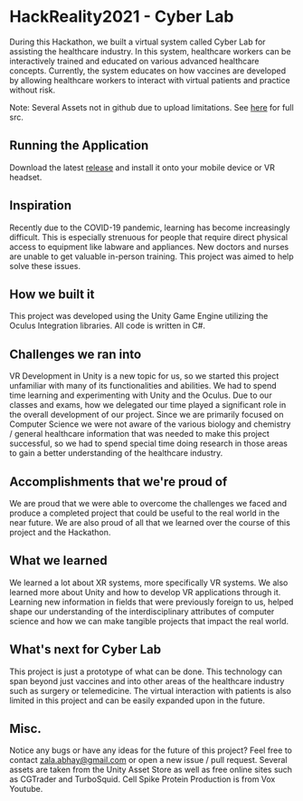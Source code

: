 # HackReality2021 - Cyber Lab
During this Hackathon, we built a virtual system called Cyber Lab for assisting the healthcare industry. In this system, healthcare workers can be interactively trained and educated on various advanced healthcare concepts. Currently, the system educates on how vaccines are developed by allowing healthcare workers to interact with virtual patients and practice without risk.

Note: Several Assets not in github due to upload limitations. See [here](https://drive.google.com/file/d/1vVBz_8a52CSvobvhxDA1iBGsV20jlL8G/view?usp=sharing) for full src.

## Running the Application
Download the latest [release](https://github.com/aszala/HackReality2021/releases/tag/1.0.0) and install it onto your mobile device or VR headset.

## Inspiration
Recently due to the COVID-19 pandemic, learning has become increasingly difficult. This is especially strenuous for people that require direct physical access to equipment like labware and appliances. New doctors and nurses are unable to get valuable in-person training. This project was aimed to help solve these issues.

## How we built it
This project was developed using the Unity Game Engine utilizing the Oculus Integration libraries. All code is written in C#.

## Challenges we ran into
VR Development in Unity is a new topic for us, so we started this project unfamiliar with many of its functionalities and abilities. We had to spend time learning and experimenting with Unity and the Oculus. Due to our classes and exams, how we delegated our time played a significant role in the overall development of our project. Since we are primarily focused on Computer Science we were not aware of the various biology and chemistry / general healthcare information that was needed to make this project successful, so we had to spend special time doing research in those areas to gain a better understanding of the healthcare industry.

## Accomplishments that we're proud of
We are proud that we were able to overcome the challenges we faced and produce a completed project that could be useful to the real world in the near future. We are also proud of all that we learned over the course of this project and the Hackathon.

## What we learned
We learned a lot about XR systems, more specifically VR systems. We also learned more about Unity and how to develop VR applications through it. Learning new information in fields that were previously foreign to us, helped shape our understanding of the interdisciplinary attributes of computer science and how we can make tangible projects that impact the real world.

## What's next for Cyber Lab
This project is just a prototype of what can be done. This technology can span beyond just vaccines and into other areas of the healthcare industry such as surgery or telemedicine. The virtual interaction with patients is also limited in this project and can be easily expanded upon in the future.

## Misc.
Notice any bugs or have any ideas for the future of this project? Feel free to contact zala.abhay@gmail.com or open a new issue / pull request.
Several assets are taken from the Unity Asset Store as well as free online sites such as CGTrader and TurboSquid.
Cell Spike Protein Production is from Vox Youtube.
